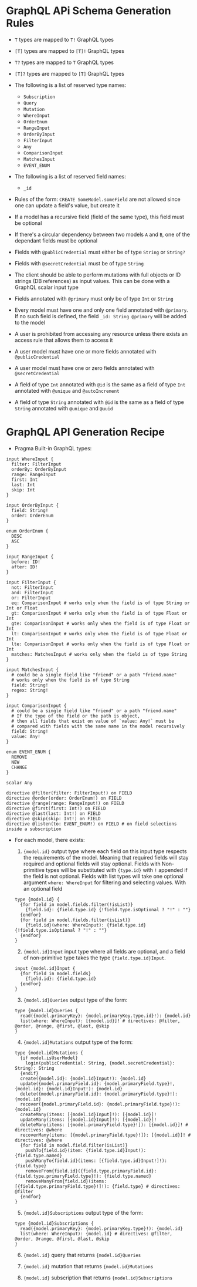 # GraphQL APi Schema Generation Rules

- `T` types are mapped to `T!` GraphQL types

- `[T]` types are mapped to `[T]!` GraphQL types

- `T?` types are mapped to `T` GraphQL types

- `[T]?` types are mapped to `[T]` GraphQL types

- The following is a list of reserved type names:
  - `Subscription`
  - `Query`
  - `Mutation`
  - `WhereInput`
  - `OrderEnum`
  - `RangeInput`
  - `OrderByInput`
  - `FilterInput`
  - `Any`
  - `ComparisonInput`
  - `MatchesInput`
  - `EVENT_ENUM`

- The following is a list of reserved field names:
  - `_id`

- Rules of the form: `CREATE SomeModel.someField` are not allowed since one can update a field's value, but create it

- If a model has a recursive field (field of the same type), this field must be optional

- If there's a circular dependency between two models `A` and `B`, one of the dependant fields must be optional

- Fields with `@publicCredential` must either be of type `String` or `String?`

- Fields with `@secretCredential` must be of type `String`

- The client should be able to perform mutations with full objects or ID strings (DB references) as input values. This can be done with a GraphQL scalar input type

- Fields annotated with `@primary` must only be of type `Int` or `String`

- Every model must have one and only one field annotated with `@primary`. If no such field is defined, the field `_id: String @primary` will be added to the model

- A user is prohibited from accessing any resource unless there exists an access rule that allows them to access it

- A user model must have one or more fields annotated with `@publicCredential`

- A user model must have one or zero fields annotated with `@secretCredential`

- A field of type `Int` annotated with `@id` is the same as a field of type `Int` annotated with `@unique` and `@autoIncrement`

- A field of type `String` annotated with `@id` is the same as a field of type `String` annotated with `@unique` and `@uuid`

# GraphQL API Generation Recipe

- Pragma Built-in GraphQL types:

```gql
input WhereInput {
  filter: FilterInput
  orderBy: OrderByInput
  range: RangeInput
  first: Int
  last: Int
  skip: Int
}

input OrderByInput {
  field: String!
  order: OrderEnum
}

enum OrderEnum {
  DESC
  ASC
}

input RangeInput {
  before: ID!
  after: ID!
}

input FilterInput {
  not: FilterInput
  and: FilterInput
  or: FilterInput
  eq: ComparisonInput # works only when the field is of type String or Int or Float
  gt: ComparisonInput # works only when the field is of type Float or Int
  gte: ComparisonInput # works only when the field is of type Float or Int
  lt: ComparisonInput # works only when the field is of type Float or Int
  lte: ComparisonInput # works only when the field is of type Float or Int
  matches: MatchesInput # works only when the field is of type String
}

input MatchesInput {
  # could be a single field like "friend" or a path "friend.name"
  # works only when the field is of type String
  field: String! 
  regex: String!
}

input ComparisonInput {
  # could be a single field like "friend" or a path "friend.name"
  # If the type of the field or the path is object,
  # then all fields that exist on value of `value: Any!` must be
  # compared with fields with the same name in the model recursively  
  field: String! 
  value: Any!
}

enum EVENT_ENUM {
  REMOVE
  NEW
  CHANGE
}

scalar Any

directive @filter(filter: FilterInput!) on FIELD
directive @order(order: OrderEnum!) on FIELD
directive @range(range: RangeInput!) on FIELD
directive @first(first: Int!) on FIELD
directive @last(last: Int!) on FIELD
directive @skip(skip: Int!) on FIELD
directive @listen(to: EVENT_ENUM!) on FIELD # on field selections inside a subscription
```

- For each model, there exists:

  1. `{model.id}` output type where each field on this input type respects the requirements of the model. Meaning that required fields will stay required and optional fields will stay optional. Fields with Non-primitive types will be substituted with `{type.id}` with `!` appended if the field is not optional. Fields with list types will take one optional argument `where: WhereInput` for filtering and selecting values. With an optional field 
  ```
  type {model.id} {
    {for field in model.fields.filter(!isList)}
      {field.id}: {field.type.id} {!field.type.isOptional ? "!" : ""}
    {endfor}
    {for field in model.fields.filter(isList)}
      {field.id}(where: WhereInput): {field.type.id} {!field.type.isOptional ? "!" : ""}
    {endfor}
  }
  ```

  2. `{model.id}Input` input type where all fields are optional, and a field of non-primitive type takes the type `{field.type.id}Input`.
  ```
  input {model.id}Input {
    {for field in model.fields}
      {field.id}: {field.type.id}
    {endfor}
  }
  ```

  3. `{model.id}Queries` output type of the form:
  ```
  type {model.id}Queries {
    read({model.primaryKey}: {model.primaryKey.type.id}!): {model.id}
    list(where: WhereInput): [{model.id}]! # directives: @filter, @order, @range, @first, @last, @skip
  }
  ```

  4. `{model.id}Mutations` output type of the form:
  ```
  type {model.id}Mutations {
    {if model.isUserModel}
      login(publicCredential: String, {model.secretCredential}: String): String
    {endif}
    create({model.id}: {model.id}Input!): {model.id}
    update({model.primaryField.id}: {model.primaryField.type}!, {model.id}: {model.id}Input!): {model.id}
    delete({model.primaryField.id}: {model.primaryField.type}!): {model.id}
    recover({model.primaryField.id}: {model.primaryField.type}!): {model.id}
    createMany(items: [{model.id}Input]!): [{model.id}]!
    updateMany(items: [{model.id}Input]!): [{model.id}]!
    deleteMany(items: [{model.primaryField.type}!]): [{model.id}]! # directives: @where
    recoverMany(items: [{model.primaryField.type}!]): [{model.id}]! # directives: @where
    {for field in model.field.filter(isList)}
      pushTo{field.id}(item: {field.type.id}Input!): {field.type.named}
      pushManyTo{field.id}(items: [{field.type.id}Input!]!): {field.type}
      removeFrom{field.id}({field.type.primaryField.id}: {field.type.primaryField.type}!): {field.type.named}
      removeManyFrom{field.id}(items: [{field.type.primaryField.type}!]!): {field.type} # directives: @filter
    {endfor}
  }
  ```

  5. `{model.id}Subscriptions` output type of the form:
  ```
  type {model.id}Subscriptions {
    read({model.primaryKey}: {model.primaryKey.type}!): {model.id}
    list(where: WhereInput): {model.id} # directives: @filter, @order, @range, @first, @last, @skip
  }
  ```

  6. `{model.id}` query that returns `{model.id}Queries`

  7. `{model.id}` mutation that returns `{model.id}Mutations`
  
  8. `{model.id}` subscription that returns `{model.id}Subscriptions`
